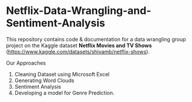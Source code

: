 # Netflix-Data-Wrangling-and-Sentiment-Analysis

This repository contains code & documentation for a data wrangling group project on the Kaggle dataset **Netflix Movies and TV Shows** (https://www.kaggle.com/datasets/shivamb/netflix-shows).

Our Approaches

1. Cleaning Dataset using Microsoft Excel
2. Generating Word Clouds
3. Sentiment Analysis
4. Developing a model for Genre Prediction.

